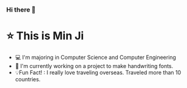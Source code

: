 ### Hi there 👋

<!--
**SUMMERLOVE7/SUMMERLOVE7** is a ✨ _special_ ✨ repository because its `README.md` (this file) appears on your GitHub profile.

Here are some ideas to get you started:

- 🔭 I’m currently working on ...
- 🌱 I’m currently learning ...
- 👯 I’m looking to collaborate on ...
- 🤔 I’m looking for help with ...
- 💬 Ask me about ...
- 📫 How to reach me: ...
- 😄 Pronouns: ...
- ⚡ Fun fact: ...
-->

# :star: This is Min Ji   
- :computer: I'm majoring in Computer Science and Computer Engineering   
- :cherry_blossom: I'm currently working on a project to make handwriting fonts.   
- :bulb:Fun Fact! : I really love traveling overseas. Traveled more than 10 countries.
